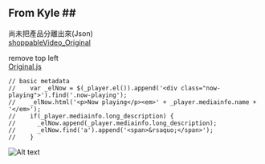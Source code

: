 ## From Kyle ##  
尚未把產品分離出來(Json)  
[shoppableVideo_Original](https://raw.githubusercontent.com/Kyle30/shoppableVideo_Original/master/plugin.js "shoppableVideo_Original")  

remove top left  
[Original.js](https://raw.githubusercontent.com/IXlinfairuser/Shoppable-Sample/master/ShoppingVideo_Original/Original.js)  
```
// basic metadata  
//	  var _elNow = $(_player.el()).append('<div class="now-playing">').find('.now-playing'); 
//	  _elNow.html('<p>Now playing</p><em>' + _player.mediainfo.name + '</em>');  
//	  if(_player.mediainfo.long_description) {  
//	    _elNow.append(_player.mediainfo.long_description);  
//	    _elNow.find('a').append('<span>&rsaquo;</span>');  
//	  }  
```

![Alt text](http://i.imgur.com/mzLWs8v.jpg)
